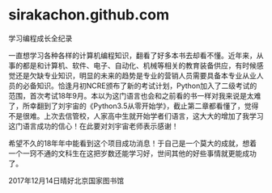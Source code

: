 # sirakachon.github.com
学习编程成长全纪录

一直想学习各种各样的计算机编程知识，翻看了好多本书去却看不懂。近年来，从事的都是和计算机、软件、电子、自动化、机械等相关的教育装备供应，有时候感觉还是欠缺专业知识，明显的未来的趋势是专业的营销人员需要具备本专业从业人员的必备知识。恰逢月初NCRE颁布了新的考试计划，Python加入了二级考试的范围，首次考试18年9月。本以为这门语言也会和之前看的书一样对我来说是太难了，所幸翻到了刘宇宙的《Python3.5从零开始学》，截止第二章都看懂了，觉得不是很难。上次去信管校，人家高中生就开始学者们语言，这大大的增加了我学习这门语言成功的信心！在此要对刘宇宙老师表示感谢！

希望不久的18年年中能看到这个项目成功消息！于自己是一个莫大的成就，想着一个一窍不通的文科生在这把岁数还能学习好，世间其他的好些事情就更能成功了。

2017年12月14日晴好北京国家图书馆
